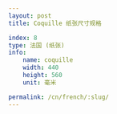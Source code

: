 ```yaml
---
layout: post
title: Coquille 纸张尺寸规格

index: 8
type: 法国 (纸张)
info:
    name: coquille
    width: 440
    height: 560
    unit: 毫米

permalink: /cn/french/:slug/
---
```



